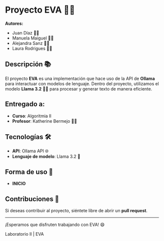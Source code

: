 # Proyecto EVA 🤖✨

**Autores:**
- Juan Díaz 👨‍💻
- Manuela Maiguel 👩‍💻
- Alejandra Sanz 👩‍💻
- Laura Rodrigues 👩‍💻

## Descripción 📚

El proyecto **EVA** es una implementación que hace uso de la API de **Ollama** para interactuar con modelos de lenguaje. Dentro del proyecto, utilizamos el modelo **Llama 3.2** 🦙💡 para procesar y generar texto de manera eficiente.

## Entregado a:  
- **Curso**: Algoritmia II   
- **Profesor**: Katherine Bermejo 👩‍🏫

## Tecnologías 🛠️

- **API**: Ollama API 🌐
- **Lenguaje de modelo**: Llama 3.2 🧠

## Forma de uso 🦾
- **INICIO**

## Contribuciones 🤝

Si deseas contribuir al proyecto, siéntete libre de abrir un **pull request**.

---

¡Esperamos que disfruten trabajando con EVA! 😄

Laboratorio II | EVA

